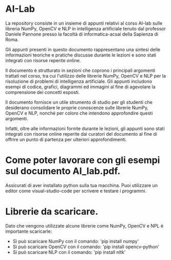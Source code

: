 # AI-Lab
La repository consiste in un insieme di appunti relativi al corso AI-lab sulle libreria NumPy, OpenCV e NLP in intelligenza artificiale tenuto dal professor Daniele Pannone presso la facoltà di informatica-acsai della Sapienza di Roma. 

Gli appunti presenti in questo documento rappresentano una sintesi delle informazioni teoriche e pratiche discusse durante le lezioni e sono stati integrati con risorse reperite online.

Il documento è strutturato in sezioni che coprono i principali argomenti trattati nel corso, tra cui l'utilizzo delle librerie NumPy, OpenCV e NLP per la risoluzione di problemi di intelligenza artificiale. Gli appunti includono esempi di codice, grafici, diagrammi ed immagini al fine di agevolare la comprensione dei concetti esposti. 

Il documento fornisce un utile strumento di studio per gli studenti che desiderano consolidare le proprie conoscenze sulle librerie NumPy, OpenCV e NLP, nonché per coloro che intendono approfondire questi argomenti. 

Infatti, oltre alle informazioni fornite durante le lezioni, gli appunti sono stati integrati con risorse online reperite dai curatori del documento al fine di offrire un punto di partenza per ulteriori approfondimenti.

# Come poter lavorare con gli esempi sul documento AI_lab.pdf.
Assicurati di aver installato python sulla tua macchina. 
Puoi utilizzare un editor come visual-studio-code per scrivere e testare i programmi.

# Librerie da scaricare.
Dato che vengono utilizzate alcune librerie come NumPy, OpenCV e NPL è importante scaricarle:

- Si può scaricare NumPy con il comando: 'pip install numpy'
- Si può scaricare OpenCV con il comando: 'pip install opencv-python'
- Si può scaricare NLP con il comando: 'pip install nltk'
